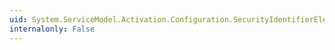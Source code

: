 ```yaml
---
uid: System.ServiceModel.Activation.Configuration.SecurityIdentifierElementCollection.#ctor
internalonly: False
---
```

